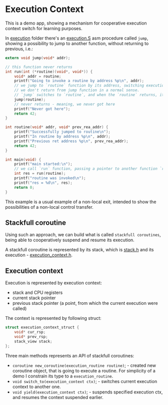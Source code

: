 # Execution Context

This is a demo app, showing a mechanism for cooperative execution context switch for learning purposes.

In [execution](./execution) folder there's an [execution.S](./execution/execution.S) asm procedure called `jump`, showing a possibility to jump to another
function, without returning to previous, i.e.:

```c
extern void jump(void* addr);

// this function never returns
int run(int (*routine)(void*, void*)) { 
    void* addr = routine;
    printf("Going to invoke a routine by address %p\n", addr);
    // we jump to `routine` function by its address, switching execution flow.
    // we don't return from jump function in a normal sense.
    // `jump` switches to `routine`, and when the `routine` returns, it `jump` makes you return from `run`.
    jump(routine);
    // never returns - meaning, we never got here
    printf("Never got here");
    return 42;
}

int routine(void* addr, void* prev_rea_addr) {
    printf("Successfully jumped to routine\n");
    printf("In routine by address %p\n", addr);
    printf("Previous ret address %p\n", prev_rea_addr);
    return 42;
}

int main(void) {
    printf("main started:\n");
    // we call `run` function, passing a pointer to another function `routine`.
    int res = run(routine); 
    printf("routine was invoked\n");
    printf("res = %d\n", res);
    return 0;
}
```

This example is a usual example of a non-local exit, intended to show the possibilities of a non-local control transfer.

## Stackfull coroutine
Using such an approach, we can build what is called `stackfull coroutines`, being able to cooperatively suspend and resume its execution.

A stackfull coroutine is represented by its stack, which is [stack.h](./stack.h) and its execution - [execution_context.h](./execution_context.h).

## Execution context

Execution is represented by execution context:
- stack and CPU registers
- current stack pointer
- previous stack pointer (a point, from which the current execution were called)

The context is represented by following struct:
```c
struct execution_context_struct {
    void* cur_rsp;
    void* prev_rsp;
    stack_view stack;
};
```

Three main methods represents an API of stackfull coroutines:
- `coroutine new_coroutine(execution_routine routine)`; - created new coroutine object, that is going to execute a routine.
  For simplicity of a demo I constrain its type to a `execution_routine`.
- `void switch_to(execution_context ctx)`; - switches current execution context to another one.
- `void yield(execution_context ctx)`; - suspends specified execution ctx, and resumes the context suspended earlier.